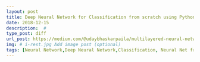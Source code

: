 ```yaml
---
layout: post
title: Deep Neural Network for Classification from scratch using Python
date: 2018-12-15
description:  #  
type_post: diff 
url_post: https://medium.com/@udaybhaskarpaila/multilayered-neural-network-from-scratch-using-python-c0719a646855
img: # i-rest.jpg Add image post (optional)
tags: [Neural Network,Deep Neural Network,Classification, Neural Net from Scratch, forward propagation, Backward Propagation]
---
```

